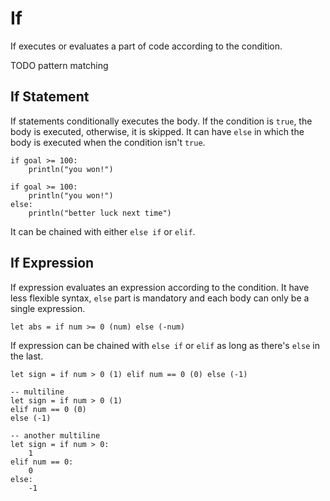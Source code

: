 # If

If executes or evaluates a part of code according to the condition.

TODO pattern matching

## If Statement

If statements conditionally executes the body. If the condition is `true`, the body is executed, otherwise, it is skipped. It can have `else` in which the body is executed when the condition isn't `true`.

```stick
if goal >= 100:
    println("you won!")

if goal >= 100:
    println("you won!")
else:
    println("better luck next time")
```

It can be chained with either `else if` or `elif`.

## If Expression

If expression evaluates an expression according to the condition. It have less flexible syntax, `else` part is mandatory and each body can only be a single expression.

```stick
let abs = if num >= 0 (num) else (-num)
```

If expression can be chained with `else if` or `elif` as long as there's `else` in the last.

```stick
let sign = if num > 0 (1) elif num == 0 (0) else (-1)

-- multiline
let sign = if num > 0 (1)
elif num == 0 (0)
else (-1)

-- another multiline
let sign = if num > 0:
    1
elif num == 0:
    0
else:
    -1
```
